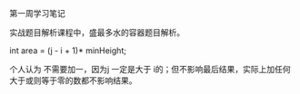 第一周学习笔记

实战题目解析课程中，盛最多水的容器题目解析。

int area = (j - i + 1)* minHeight;

个人认为 不需要加一，因为j 一定是大于 i的；但不影响最后结果，实际上加任何大于或则等于零的数都不影响结果。